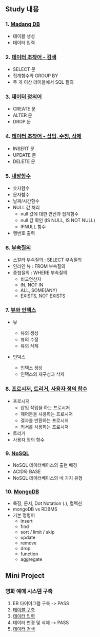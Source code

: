 ## Study 내용
### 1. [Madang DB](https://github.com/dudns1234/SQL/blob/master/1.madangDB.sql)
- 테이블 생성
- 데이터 입력

### 2. [데이터 조작어 - 검색](https://github.com/dudns1234/SQL/blob/master/2.%EB%8D%B0%EC%9D%B4%ED%84%B0%EC%A1%B0%EC%9E%91%EC%96%B4-%EA%B2%80%EC%83%89.sql)
- SELECT 문
- 집계함수와 GROUP BY
- 두 개 이상 테이블에서 SQL 질의

### 3. [데이터 정의어](https://github.com/dudns1234/SQL/blob/master/3.%EB%8D%B0%EC%9D%B4%ED%84%B0%EC%A0%95%EC%9D%98%EC%96%B4.sql)
- CREATE 문
- ALTER 문
- DROP 문

### 4. [데이터 조작어 - 삽입, 수정, 삭제](https://github.com/dudns1234/SQL/blob/master/4.%EB%8D%B0%EC%9D%B4%ED%84%B0%EC%A1%B0%EC%9E%91%EC%96%B4-%EC%82%BD%EC%9E%85_%EC%88%98%EC%A0%95_%EC%82%AD%EC%A0%9C.sql)
- INSERT 문
- UPDATE 문
- DELETE 문

### 5. [내장함수](https://github.com/dudns1234/SQL/blob/master/5.%EB%82%B4%EC%9E%A5%ED%95%A8%EC%88%98.sql)
- 숫자함수
- 문자함수
- 날짜/시간함수
- NULL 값 처리
    - null 값에 대한 연산과 집계함수
    - null 값 확인 (IS NULL, IS NOT NULL)
    - IFNULL 함수
- 행번호 출력

### 6. [부속질의](https://github.com/dudns1234/SQL/blob/master/6.%EB%B6%80%EC%86%8D%EC%A7%88%EC%9D%98.sql)
- 스칼라 부속질의 : SELECT 부속질의
- 인라인 뷰 : FROM 부속질의
- 중첩질의 : WHERE 부속질의
    - 비교연산자
    - IN, NOT IN
    - ALL, SOME(ANY)
    - EXISTS, NOT EXISTS

### 7. [뷰와 인덱스](https://github.com/dudns1234/SQL/blob/master/7.%ED%85%8C%EC%9D%B4%EB%B8%94%EA%B3%BC%EB%B7%B0_%EC%9D%B8%EB%8D%B1%EC%8A%A4.sql)
- 뷰
    - 뷰의 생성
    - 뷰의 수정
    - 뷰의 삭제

- 인덱스
    - 인덱스 생성
    - 인덱스의 재구성과 삭제

### 8. [프로시저, 트리거, 사용자 정의 함수](https://github.com/dudns1234/SQL/blob/master/8.%ED%94%84%EB%A1%9C%EC%8B%9C%EC%A0%80_%ED%8A%B8%EB%A6%AC%EA%B1%B0_%EC%82%AC%EC%9A%A9%EC%9E%90%EC%A0%95%EC%9D%98%ED%95%A8%EC%88%98.sql)
- 프로시저
    - 삽입 작업을 하는 프로시저
    - 제어문을 사용하는 프로시저
    - 결과를 반환하는 프로시저
    - 커서를 사용하는 프로시저
- 트리거
- 사용자 정의 함수

### 9. [NoSQL](https://github.com/dudns1234/SQL/blob/master/9.NoSQL.md)
- NoSQL 데이터베이스의 출현 배경
- ACID와 BASE
- NoSQL 데이터베이스의 네 가지 유형
 
### 10. [MongoDB](https://github.com/dudns1234/SQL/blob/master/10.MongoDB.md)
- 특징, 문서, Dot Notation (.), 컬렉션
- mongoDB vs RDBMS
- 기본 명령어
    - insert
    - find
    - sort / limit / skip
    - update
    - remove
    - drop
    - function
    - aggregate


## Mini Project
### 영화 예매 시스템 구축
1. ER 다이어그램 구축 -> PASS
2. [테이블 구축](https://github.com/dudns1234/SQL/blob/master/%EC%98%81%ED%99%94%EC%98%88%EB%A7%A4%EC%8B%9C%EC%8A%A4%ED%85%9C%EA%B5%AC%EC%B6%95/2.%ED%85%8C%EC%9D%B4%EB%B8%94%EA%B5%AC%EC%B6%95.sql)
3. [데이터 입력](https://github.com/dudns1234/SQL/blob/master/%EC%98%81%ED%99%94%EC%98%88%EB%A7%A4%EC%8B%9C%EC%8A%A4%ED%85%9C%EA%B5%AC%EC%B6%95/3.%EB%8D%B0%EC%9D%B4%ED%84%B0%EC%9E%85%EB%A0%A5(Insert).sql)
4. 데이터 변경 및 삭제 -> PASS
5. [데이터 검색](https://github.com/dudns1234/SQL/blob/master/%EC%98%81%ED%99%94%EC%98%88%EB%A7%A4%EC%8B%9C%EC%8A%A4%ED%85%9C%EA%B5%AC%EC%B6%95/5.%EB%8D%B0%EC%9D%B4%ED%84%B0%EA%B2%80%EC%83%89(Query).sql)

